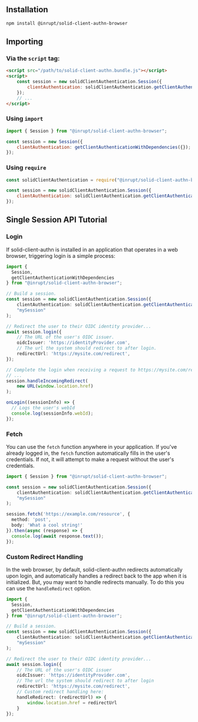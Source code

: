 ## Installation

```bash
npm install @inrupt/solid-client-authn-browser
```

## Importing

### Via the `script` tag:

```html
<script src="/path/to/solid-client-authn.bundle.js"></script>
<script>
    const session = new solidClientAuthentication.Session({
        clientAuthentication: solidClientAuthentication.getClientAuthenticationWithDependencies({});
    });
    // ...
</script>
```

### Using `import`

```javascript
import { Session } from "@inrupt/solid-client-authn-browser";

const session = new Session({
    clientAuthentication: getClientAuthenticationWithDependencies({});
});
```

### Using `require`

```javascript
const solidClientAuthentication = require("@inrupt/solid-client-authn-browser");

const session = new solidClientAuthentication.Session({
    clientAuthentication: solidClientAuthentication.getClientAuthenticationWithDependencies({});
});
```

## Single Session API Tutorial

### Login

If solid-client-authn is installed in an application that operates in a web browser, triggering login is a simple process:

```typescript
import {
  Session,
  getClientAuthenticationWithDependencies
} from "@inrupt/solid-client-authn-browser";

// Build a session.
const session = new solidClientAuthentication.Session({
    clientAuthentication: solidClientAuthentication.getClientAuthenticationWithDependencies({})},
    "mySession"
);

// Redirect the user to their OIDC identity provider...
await session.login({
    // The URL of the user's OIDC issuer.
    oidcIssuer: 'https://identityProvider.com', 
    // The url the system should redirect to after login.
    redirectUrl: 'https://mysite.com/redirect',
});

// Complete the login when receiving a request to https://mysite.com/redirect.
// ...
session.handleIncomingRedirect(
    new URL(window.location.href)
);

onLogin((sessionInfo) => {
  // Logs the user's webId
  console.log(sessionInfo.webId);
});
```

### Fetch

You can use the `fetch` function anywhere in your application.
If you've already logged in, the `fetch` function automatically fills in the user's
credentials. If not, it will attempt to make a request without the user's credentials.

```typescript
import { Session } from "@inrupt/solid-client-authn-browser";

const session = new solidClientAuthentication.Session({
    clientAuthentication: solidClientAuthentication.getClientAuthenticationWithDependencies({})},
    "mySession"
);

session.fetch('https://example.com/resource', {
  method: 'post',
  body: 'What a cool string!'
}).then(async (response) => {
  console.log(await response.text());
});
```

### Custom Redirect Handling

In the web browser, by default, solid-client-authn redirects automatically upon login,
and automatically handles a redirect back to the app when it is initialized.
But, you may want to handle redirects manually. To do this you can use the `handleRedirect`
option.

```typescript
import {
  Session,
  getClientAuthenticationWithDependencies
} from "@inrupt/solid-client-authn-browser";

// Build a session.
const session = new solidClientAuthentication.Session({
    clientAuthentication: solidClientAuthentication.getClientAuthenticationWithDependencies({})},
    "mySession"
);

// Redirect the user to their OIDC identity provider...
await session.login({
    // The URL of the user's OIDC issuer
    oidcIssuer: 'https://identityProvider.com', 
    // The url the system should redirect to after login
    redirectUrl: 'https://mysite.com/redirect',
    // Custom redirect handling here:
    handleRedirect: (redirectUrl) => {
        window.location.href = redirectUrl
    }
});
```
